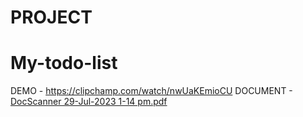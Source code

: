 # PROJECT
# My-todo-list
DEMO - https://clipchamp.com/watch/nwUaKEmioCU
DOCUMENT - [DocScanner 29-Jul-2023 1-14 pm.pdf](https://github.com/RakeshKagana/PROJECT/files/12206868/DocScanner.29-Jul-2023.1-14.pm.pdf)
